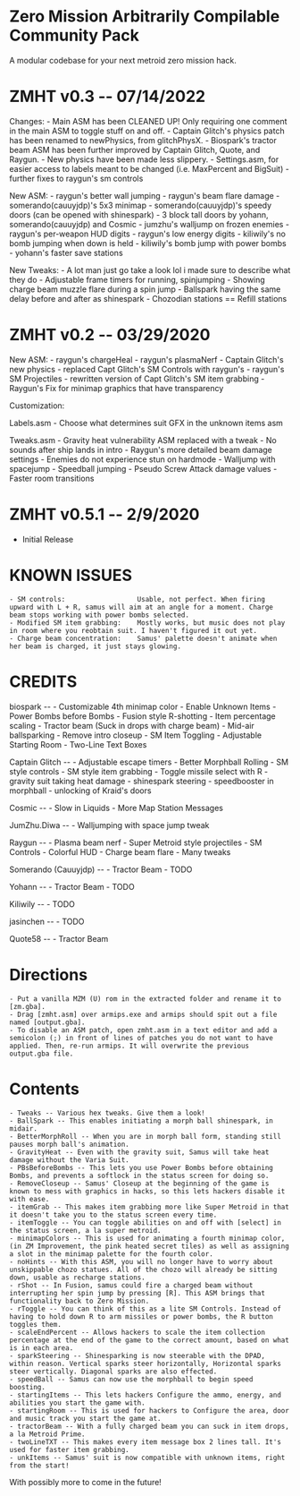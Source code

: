 # Zero Mission Arbitrarily Compilable Community Pack
A modular codebase for your next metroid zero mission hack.

ZMHT v0.3 -- 07/14/2022
=============
Changes:
	- Main ASM has been CLEANED UP! Only requiring one comment in the main ASM to toggle stuff on and off.
	- Captain Glitch's physics patch has been renamed to newPhysics, from glitchPhysX.
	- Biospark's tractor beam ASM has been further improved by Captain Glitch, Quote, and Raygun.
	- New physics have been made less slippery.
	- Settings.asm, for easier access to labels meant to be changed (i.e. MaxPercent and BigSuit)
	- further fixes to raygun's sm controls

New ASM:
	- raygun's better wall jumping
	- raygun's beam flare damage
	- somerando(cauuyjdp)'s 5x3 minimap
	- somerando(cauuyjdp)'s speedy doors (can be opened with shinespark)
	- 3 block tall doors by yohann, somerando(cauuyjdp) and Cosmic
	- jumzhu's walljump on frozen enemies
	- raygun's per-weapon HUD digits
	- raygun's low energy digits
	- kiliwily's no bomb jumping when down is held
	- kiliwily's bomb jump with power bombs
	- yohann's faster save stations

New Tweaks:
	- A lot man just go take a look lol i made sure to describe what they do
	- Adjustable frame timers for running, spinjumping
	- Showing charge beam muzzle flare during a spin jump
	- Ballspark having the same delay before and after as shinespark
	- Chozodian stations == Refill stations

ZMHT v0.2 -- 03/29/2020
=============

New ASM:
	- raygun's chargeHeal
	- raygun's plasmaNerf
	- Captain Glitch's new physics
	- replaced Capt Glitch's SM Controls with raygun's
	- raygun's SM Projectiles
	- rewritten version of Capt Glitch's SM item grabbing
	- Raygun's Fix for minimap graphics that have transparency

Customization:

Labels.asm
	- Choose what determines suit GFX in the unknown items asm

Tweaks.asm
	- Gravity heat vulnerability ASM replaced with a tweak
	- No sounds after ship lands in intro
	- Raygun's more detailed beam damage settings
	- Enemies do not experience stun on hardmode
	- Walljump with spacejump
	- Speedball jumping
	- Pseudo Screw Attack damage values
	- Faster room transitions

ZMHT v0.5.1 -- 2/9/2020
=============
-	Initial Release

# KNOWN ISSUES
	- SM controls: 				    Usable, not perfect. When firing upward with L + R, samus will aim at an angle for a moment. Charge beam stops working with power bombs selected.
	- Modified SM item grabbing: 	Mostly works, but music does not play in room where you reobtain suit. I haven't figured it out yet.
	- Charge beam concentration: 	Samus' palette doesn't animate when her beam is charged, it just stays glowing.

# CREDITS
biospark --
	- Customizable 4th minimap color
	- Enable Unknown Items
	- Power Bombs before Bombs
	- Fusion style R-shotting
	- Item percentage scaling
	- Tractor beam (Suck in drops with charge beam)
	- Mid-air ballsparking
	- Remove intro closeup
	- SM Item Toggling
	- Adjustable Starting Room
	- Two-Line Text Boxes
	
Captain Glitch --
	- Adjustable escape timers
	- Better Morphball Rolling
	- SM style controls
	- SM style item grabbing
	- Toggle missile select with R
	- gravity suit taking heat damage
	- shinespark steering
	- speedbooster in morphball
	- unlocking of Kraid's doors
			
Cosmic --
	- Slow in Liquids
	- More Map Station Messages
			
JumZhu.Diwa -- 
	- Walljumping with space jump tweak
	
Raygun -- 
	- Plasma beam nerf
	- Super Metroid style projectiles
	- SM Controls
	- Colorful HUD
	- Charge beam flare
	- Many tweaks
	
Somerando (Cauuyjdp) --
	- Tractor Beam
	- TODO

Yohann --
	- Tractor Beam
	- TODO

Kiliwily --
	- TODO
	
jasinchen --
	- TODO

Quote58 --
	- Tractor Beam
	
# Directions
	- Put a vanilla MZM (U) rom in the extracted folder and rename it to [zm.gba].  
	- Drag [zmht.asm] over armips.exe and armips should spit out a file named [output.gba].
	- To disable an ASM patch, open zmht.asm in a text editor and add a semicolon (;) in front of lines of patches you do not want to have applied. Then, re-run armips. It will overwrite the previous output.gba file.

# Contents
	- Tweaks -- Various hex tweaks. Give them a look!
	- BallSpark -- This enables initiating a morph ball shinespark, in midair.
	- BetterMorphRoll -- When you are in morph ball form, standing still pauses morph ball's animation.
	- GravityHeat -- Even with the gravity suit, Samus will take heat damage without the Varia Suit.
	- PBsBeforeBombs -- This lets you use Power Bombs before obtaining Bombs, and prevents a softlock in the status screen for doing so.
	- RemoveCloseup -- Samus' Closeup at the beginning of the game is known to mess with graphics in hacks, so this lets hackers disable it with ease.
	- itemGrab -- This makes item grabbing more like Super Metroid in that it doesn't take you to the status screen every time.
	- itemToggle -- You can toggle abilities on and off with [select] in the status screen, a la super metroid.
	- minimapColors -- This is used for animating a fourth minimap color, (in ZM Improvement, the pink heated secret tiles) as well as assigning a slot in the minimap palette for the fourth color.
	- noHints -- With this ASM, you will no longer have to worry about unskippable chozo statues. All of the chozo will already be sitting down, usable as recharge stations.
	- rShot -- In Fusion, samus could fire a charged beam without interrupting her spin jump by pressing [R]. This ASM brings that functionality back to Zero Mission.
	- rToggle -- You can think of this as a lite SM Controls. Instead of having to hold down R to arm missiles or power bombs, the R button toggles them.
	- scaleEndPercent -- Allows hackers to scale the item collection percentage at the end of the game to the correct amount, based on what is in each area.
	- sparkSteering -- Shinesparking is now steerable with the DPAD, within reason. Vertical sparks steer horizontally, Horizontal sparks steer vertically. Diagonal sparks are also effected.
	- speedBall -- Samus can now use the morphball to begin speed boosting.
	- startingItems -- This lets hackers Configure the ammo, energy, and abilities you start the game with.
	- startingRoom -- This is used for hackers to Configure the area, door and music track you start the game at.
	- tractorBeam -- With a fully charged beam you can suck in item drops, a la Metroid Prime.
	- twoLineTXT -- This makes every item message box 2 lines tall. It's used for faster item grabbing.
	- unkItems -- Samus' suit is now compatible with unknown items, right from the start!

With possibly more to come in the future!